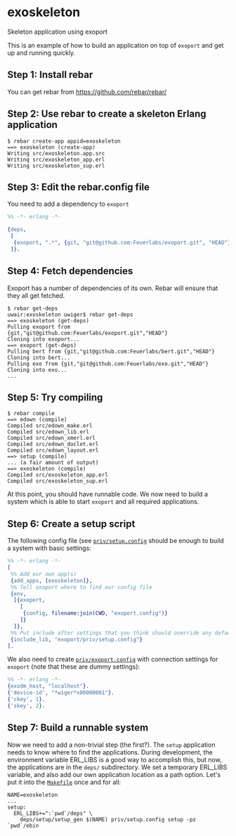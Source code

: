 exoskeleton
===========

Skeleton application using exoport

This is an example of how to build an application on top of `exoport`
and get up and running quickly.

Step 1: Install rebar
---------------------

You can get rebar from https://github.com/rebar/rebar/

Step 2: Use rebar to create a skeleton Erlang application
---------------------------------------------------------

```
$ rebar create-app appid=exoskeleton
==> exoskeleton (create-app)
Writing src/exoskeleton.app.src
Writing src/exoskeleton_app.erl
Writing src/exoskeleton_sup.erl
```

Step 3: Edit the rebar.config file
----------------------------------

You need to add a dependency to `exoport`

``` erlang
%% -*- erlang -*-

{deps,
 [
  {exoport, ".*", {git, "git@github.com:Feuerlabs/exoport.git", "HEAD"}}
 ]}.
```

Step 4: Fetch dependencies
--------------------------

Exoport has a number of dependencies of its own. Rebar will ensure 
that they all get fetched.

```
$ rebar get-deps
uwair:exoskeleton uwiger$ rebar get-deps
==> exoskeleton (get-deps)
Pulling exoport from {git,"git@github.com:Feuerlabs/exoport.git","HEAD"}
Cloning into exoport...
==> exoport (get-deps)
Pulling bert from {git,"git@github.com:Feuerlabs/bert.git","HEAD"}
Cloning into bert...
Pulling exo from {git,"git@github.com:Feuerlabs/exo.git","HEAD"}
Cloning into exo...
...
```

Step 5: Try compiling
---------------------

```
$ rebar compile
==> edown (compile)
Compiled src/edown_make.erl
Compiled src/edown_lib.erl
Compiled src/edown_xmerl.erl
Compiled src/edown_doclet.erl
Compiled src/edown_layout.erl
==> setup (compile)
... (a fair amount of output)
==> exoskeleton (compile)
Compiled src/exoskeleton_app.erl
Compiled src/exoskeleton_sup.erl
```

At this point, you should have runnable code. We now need to build a system
which is able to start `exoport` and all required applications.

Step 6: Create a setup script
-----------------------------

The following config file (see [`priv/setup.config`](exoskeleton/blob/master/priv/setup.config)
should be enough to build a system with basic settings:

```erlang
%% -*- erlang -*-
[
 %% Add our own app(s)
 {add_apps, [exoskeleton]},
 %% Tell exoport where to find our config file
 {env,
  [{exoport,
    [
     {config, filename:join(CWD, "exoport.config")}
    ]}
  ]},
 %% Put include after settings that you think should override any defaults
 {include_lib, "exoport/priv/setup.config"}
].
```

We also need to create [`priv/exoport.config`](exoskeleton/blob/master/priv/exoport.config) with connection
settings for `exoport` (note that these are dummy settings):

```erlang
%% -*- erlang -*-
{exodm_host, "localhost"}.
{'device-id', "*wiger*x00000001"}.
{'ckey', 1}.
{'skey', 2}.
```

Step 7: Build a runnable system
-------------------------------

Now we need to add a non-trivial step (the first?).
The `setup` application needs to know where to find the applications.
During development, the environment variable ERL_LIBS is a good way
to accomplish this, but now, the applications are in the `deps/`
subdirectory. We set a temporary ERL_LIBS variable, and also add our
own application location as a path option. Let's put it into the 
[`Makefile`](exoskeleton/blob/master/Makefile) once and for all:

```make
NAME=exoskeleton
...
setup:
  ERL_LIBS+=":`pwd`/deps" \
	deps/setup/setup_gen $(NAME) priv/setup.config setup -pz `pwd`/ebin
```


